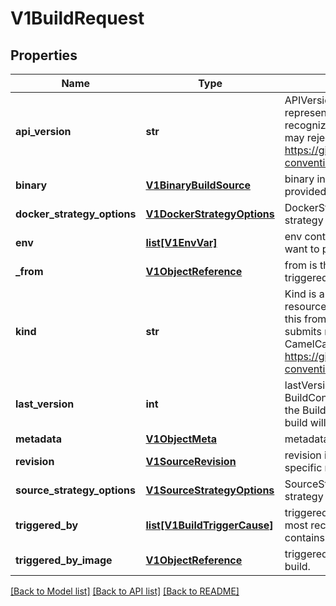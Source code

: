 # V1BuildRequest

## Properties
Name | Type | Description | Notes
------------ | ------------- | ------------- | -------------
**api_version** | **str** | APIVersion defines the versioned schema of this representation of an object. Servers should convert recognized schemas to the latest internal value, and may reject unrecognized values. More info: https://git.k8s.io/community/contributors/devel/api-conventions.md#resources | [optional] 
**binary** | [**V1BinaryBuildSource**](V1BinaryBuildSource.md) | binary indicates a request to build from a binary provided to the builder | [optional] 
**docker_strategy_options** | [**V1DockerStrategyOptions**](V1DockerStrategyOptions.md) | DockerStrategyOptions contains additional docker-strategy specific options for the build | [optional] 
**env** | [**list[V1EnvVar]**](V1EnvVar.md) | env contains additional environment variables you want to pass into a builder container. | [optional] 
**_from** | [**V1ObjectReference**](V1ObjectReference.md) | from is the reference to the ImageStreamTag that triggered the build. | [optional] 
**kind** | **str** | Kind is a string value representing the REST resource this object represents. Servers may infer this from the endpoint the openshift.openshift.client submits requests to. Cannot be updated. In CamelCase. More info: https://git.k8s.io/community/contributors/devel/api-conventions.md#types-kinds | [optional] 
**last_version** | **int** | lastVersion (optional) is the LastVersion of the BuildConfig that was used to generate the build. If the BuildConfig in the generator doesn&#39;t match, a build will not be generated. | [optional] 
**metadata** | [**V1ObjectMeta**](V1ObjectMeta.md) | metadata for BuildRequest. | [optional] 
**revision** | [**V1SourceRevision**](V1SourceRevision.md) | revision is the information from the source for a specific repo snapshot. | [optional] 
**source_strategy_options** | [**V1SourceStrategyOptions**](V1SourceStrategyOptions.md) | SourceStrategyOptions contains additional source-strategy specific options for the build | [optional] 
**triggered_by** | [**list[V1BuildTriggerCause]**](V1BuildTriggerCause.md) | triggeredBy describes which triggers started the most recent update to the build configuration and contains information about those triggers. | 
**triggered_by_image** | [**V1ObjectReference**](V1ObjectReference.md) | triggeredByImage is the Image that triggered this build. | [optional] 

[[Back to Model list]](../README.md#documentation-for-models) [[Back to API list]](../README.md#documentation-for-api-endpoints) [[Back to README]](../README.md)


